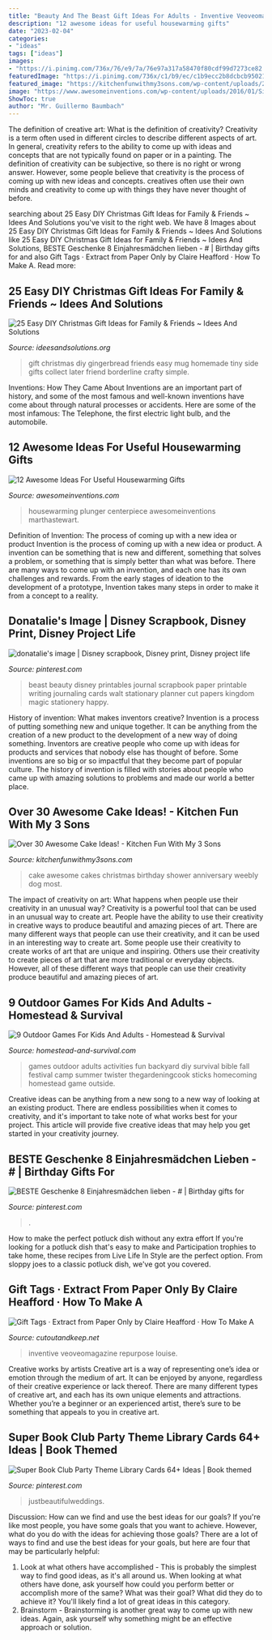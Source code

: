 ```yaml
---
title: "Beauty And The Beast Gift Ideas For Adults - Inventive Veoveomagazine Repurpose Louise"
description: "12 awesome ideas for useful housewarming gifts"
date: "2023-02-04"
categories:
- "ideas"
tags: ["ideas"]
images:
- "https://i.pinimg.com/736x/76/e9/7a/76e97a317a58470f80cdf99d7273ce82.jpg"
featuredImage: "https://i.pinimg.com/736x/c1/b9/ec/c1b9ecc2b8dcbcb9502148f7d2aa6114.jpg"
featured_image: "https://kitchenfunwithmy3sons.com/wp-content/uploads/2016/04/The-Most-Awesome-Cake-Ideas-Birthday-Party-Wedding-Baby-Shower-Anniversary-Kids-Adults-66-680x1016.jpg"
image: "https://www.awesomeinventions.com/wp-content/uploads/2016/01/Sipmi.jpg"
ShowToc: true
author: "Mr. Guillermo Baumbach"
---
```



The definition of creative art: What is the definition of creativity?
Creativity is a term often used in different circles to describe different aspects of art. In general, creativity refers to the ability to come up with ideas and concepts that are not typically found on paper or in a painting. The definition of creativity can be subjective, so there is no right or wrong answer. However, some people believe that creativity is the process of coming up with new ideas and concepts. creatives often use their own minds and creativity to come up with things they have never thought of before.

	

		
searching about 25 Easy DIY Christmas Gift Ideas for Family &amp; Friends ~ Idees And Solutions you've visit to the right web. We have 8 Images about 25 Easy DIY Christmas Gift Ideas for Family &amp; Friends ~ Idees And Solutions like 25 Easy DIY Christmas Gift Ideas for Family &amp; Friends ~ Idees And Solutions, BESTE Geschenke 8 Einjahresmädchen lieben - # | Birthday gifts for and also Gift Tags · Extract from Paper Only by Claire Heafford · How To Make A. Read more:
		
    
## 25 Easy DIY Christmas Gift Ideas For Family &amp; Friends ~ Idees And Solutions

<img loading=lazy src="http://3.bp.blogspot.com/-i2dyf5j0YV0/VH8Y6otsC5I/AAAAAAAAFrY/VLkcw7xEvFY/s1600/Tiny-Gingerbread-House-for-Side-of-Mug.jpg" onerror="this.onerror=null;this.src='https://tse3.mm.bing.net/th?id=OIP.mqGEotMPtZ5h58F2XKI4BAHaPN&amp;pid=15.1';" alt="25 Easy DIY Christmas Gift Ideas for Family &amp; Friends ~ Idees And Solutions">

_Source: ideesandsolutions.org_

>gift christmas diy gingerbread friends easy mug homemade tiny side gifts collect later friend borderline crafty simple. 

	

Inventions: How They Came About
Inventions are an important part of history, and some of the most famous and well-known inventions have come about through natural processes or accidents. Here are some of the most infamous: The Telephone, the first electric light bulb, and the automobile.

    
## 12 Awesome Ideas For Useful Housewarming Gifts

<img loading=lazy src="https://www.awesomeinventions.com/wp-content/uploads/2016/01/Sipmi.jpg" onerror="this.onerror=null;this.src='https://tse2.mm.bing.net/th?id=OIP.E5AZcUlbrJQIxx7t-TFdMAHaJ4&amp;pid=15.1';" alt="12 Awesome Ideas For Useful Housewarming Gifts">

_Source: awesomeinventions.com_

>housewarming plunger centerpiece awesomeinventions marthastewart. 

	

Definition of Invention: The process of coming up with a new idea or product
Invention is the process of coming up with a new idea or product. A invention can be something that is new and different, something that solves a problem, or something that is simply better than what was before. There are many ways to come up with an invention, and each one has its own challenges and rewards. From the early stages of ideation to the development of a prototype, Invention takes many steps in order to make it from a concept to a reality.

    
## Donatalie&#039;s Image | Disney Scrapbook, Disney Print, Disney Project Life

<img loading=lazy src="https://i.pinimg.com/736x/d8/29/1e/d8291e0636a003330ae750835ba76176--vacation-scrapbook-disney-scrapbook.jpg" onerror="this.onerror=null;this.src='https://tse4.mm.bing.net/th?id=OIP.bpZ0Y4HfvOHBLfRAuLHL0QHaKX&amp;pid=15.1';" alt="donatalie&#039;s image | Disney scrapbook, Disney print, Disney project life">

_Source: pinterest.com_

>beast beauty disney printables journal scrapbook paper printable writing journaling cards walt stationary planner cut papers kingdom magic stationery happy. 

	

History of invention: What makes inventors creative?
Invention is a process of putting something new and unique together. It can be anything from the creation of a new product to the development of a new way of doing something. Inventors are creative people who come up with ideas for products and services that nobody else has thought of before. Some inventions are so big or so impactful that they become part of popular culture. The history of invention is filled with stories about people who came up with amazing solutions to problems and made our world a better place.

    
## Over 30 Awesome Cake Ideas! - Kitchen Fun With My 3 Sons

<img loading=lazy src="https://kitchenfunwithmy3sons.com/wp-content/uploads/2016/04/The-Most-Awesome-Cake-Ideas-Birthday-Party-Wedding-Baby-Shower-Anniversary-Kids-Adults-66-680x1016.jpg" onerror="this.onerror=null;this.src='https://tse3.mm.bing.net/th?id=OIP.VZZOuNpidYnspLti1WM6wQHaLE&amp;pid=15.1';" alt="Over 30 Awesome Cake Ideas! - Kitchen Fun With My 3 Sons">

_Source: kitchenfunwithmy3sons.com_

>cake awesome cakes christmas birthday shower anniversary weebly dog most. 

	

The impact of creativity on art: What happens when people use their creativity in an unusual way?
Creativity is a powerful tool that can be used in an unusual way to create art. People have the ability to use their creativity in creative ways to produce beautiful and amazing pieces of art. There are many different ways that people can use their creativity, and it can be used in an interesting way to create art. Some people use their creativity to create works of art that are unique and inspiring. Others use their creativity to create pieces of art that are more traditional or everyday objects. However, all of these different ways that people can use their creativity produce beautiful and amazing pieces of art.

    
## 9 Outdoor Games For Kids And Adults - Homestead &amp; Survival

<img loading=lazy src="https://homestead-and-survival.com/wp-content/uploads/2014/04/9-Outdoor-Games-For-Kids-And-Adults.jpg" onerror="this.onerror=null;this.src='https://tse1.mm.bing.net/th?id=OIP.0HzPLnuEc1FHreuCfJ93ogAAAA&amp;pid=15.1';" alt="9 Outdoor Games For Kids And Adults - Homestead &amp; Survival">

_Source: homestead-and-survival.com_

>games outdoor adults activities fun backyard diy survival bible fall festival camp summer twister thegardeningcook sticks homecoming homestead game outside. 

	

Creative ideas can be anything from a new song to a new way of looking at an existing product. There are endless possibilities when it comes to creativity, and it's important to take note of what works best for your project. This article will provide five creative ideas that may help you get started in your creativity journey.

    
## BESTE Geschenke 8 Einjahresmädchen Lieben - # | Birthday Gifts For

<img loading=lazy src="https://i.pinimg.com/736x/76/e9/7a/76e97a317a58470f80cdf99d7273ce82.jpg" onerror="this.onerror=null;this.src='https://tse1.mm.bing.net/th?id=OIP.--72B70vu-_jDrWzs6At4AHaPG&amp;pid=15.1';" alt="BESTE Geschenke 8 Einjahresmädchen lieben - # | Birthday gifts for">

_Source: pinterest.com_

>. 

	

How to make the perfect potluck dish without any extra effort
If you're looking for a potluck dish that's easy to make and Participation trophies to take home, these recipes from Live Life In Style are the perfect option. From sloppy joes to a classic potluck dish, we've got you covered.

    
## Gift Tags · Extract From Paper Only By Claire Heafford · How To Make A

<img loading=lazy src="https://images.coplusk.net/project_images/183256/image/full_106735_2F2015-01-12-113915-Gift%2BTags.jpg" onerror="this.onerror=null;this.src='https://tse3.mm.bing.net/th?id=OIP.BT_pgwgCKKEByn2xPCNllwHaKF&amp;pid=15.1';" alt="Gift Tags · Extract from Paper Only by Claire Heafford · How To Make A">

_Source: cutoutandkeep.net_

>inventive veoveomagazine repurpose louise. 

	

Creative works by artists
Creative art is a way of representing one’s idea or emotion through the medium of art. It can be enjoyed by anyone, regardless of their creative experience or lack thereof. There are many different types of creative art, and each has its own unique elements and attractions. Whether you’re a beginner or an experienced artist, there’s sure to be something that appeals to you in creative art.

    
## Super Book Club Party Theme Library Cards 64+ Ideas | Book Themed

<img loading=lazy src="https://i.pinimg.com/736x/c1/b9/ec/c1b9ecc2b8dcbcb9502148f7d2aa6114.jpg" onerror="this.onerror=null;this.src='https://tse1.mm.bing.net/th?id=OIP.XActJEfqkakrdBlQp5w2XAAAAA&amp;pid=15.1';" alt="Super Book Club Party Theme Library Cards 64+ Ideas | Book themed">

_Source: pinterest.com_

>justbeautifulweddings. 

	

Discussion: How can we find and use the best ideas for our goals?
If you're like most people, you have some goals that you want to achieve. However, what do you do with the ideas for achieving those goals? 
There are a lot of ways to find and use the best ideas for your goals, but here are four that may be particularly helpful: 

1) Look at what others have accomplished - This is probably the simplest way to find good ideas, as it's all around us. When looking at what others have done, ask yourself how could you perform better or accomplish more of the same? What was their goal? What did they do to achieve it? You'll likely find a lot of great ideas in this category. 
2) Brainstorm - Brainstorming is another great way to come up with new ideas. Again, ask yourself why something might be an effective approach or solution.

